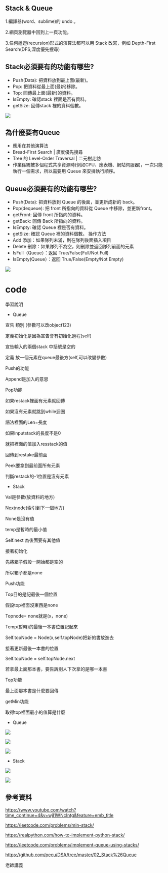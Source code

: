 ## Stack & Queue
 
   1.編譯器(word、sublime)的 undo 。

   2.網頁瀏覽器中回到上一頁功能。

   3.任何遞迴(recursion)形式的演算法都可以用 Stack 改寫，例如 Depth-First Search(DFS,深度優先搜尋)
   
## Stack必須要有的功能有哪些?
 - Push(Data): 把資料放到最上面(最新)。
 - Pop: 把資料從最上面(最新)移除。
 - Top: 回傳最上面(最新)的資料。
 - IsEmpty: 確認stack 裡面是否有資料。
 - getSize: 回傳stack 裡的資料個數。
 
 ![](https://imgur.com/Gy9qm09.jpg)
 
## 為什麼要有Queue
 - 應用在其他演算法
 - Bread-First Search | 廣度優先搜尋
 - Tree 的 Level-Order Traversal | 二元樹走訪
 - 作業係統被多個程式共享資源時(例如CPU、應表機、網站伺服器)，一次只能執行一個需求，所以需要用 Queue 來安排執行順序。
## Queue必須要有的功能有哪些?
 - Push(Data): 把資料放到 Queue 的後面，並更新成新的 back。
 - Pop(dequeue): 把 front 所指向的資料從 Queue 中移除，並更新front。
 - getFront: 回傳 front 所指向的資料。
 - getBack: 回傳 Back 所指向的資料。
 - IsEmpty: 確認 Queue 裡是否有資料。
 - getSize: 確認 Queue 裡的資料個數。
操作方法
 - Add 添加：如果隊列未滿，則在隊列後面插入項目 
 - Delete 刪除：如果隊列不為空，則刪除並返回隊列前面的元素 
 - IsFull（Queue）：返回 True/False(Full/Not Full) 
 - IsEmpty(Queue）：返回 True/False(Empty/Not Empty) 

![](https://imgur.com/undefined.jpg)

# code
學習說明
 - Queue

宣告 類別 (參數可以改object123)

定義初始化是因為宣告會有初始化過程(self)

宣告輸入的兩個stack 中括號是空的

定義 放一個元素在queue最後方(self,可以改變參數)

Push的功能

Append是加入的意思

Pop功能

如果restack裡面有元素就回傳

如果沒有元素就跳到while迴圈

語法裡面的Len=長度   

如果inputstack的長度不是0

就把裡面的值加入resstack的值

回傳到restake最前面

Peek要拿到最前面所有元素

判斷restack的-1位置是沒有元素

 - Stack

Val是參數(放資料的地方)

Nextnode(索引到下一個地方)

None是沒有值

temp是暫時的最小值

Self.next 為後面要有其他值

接著初始化

先將箱子假設一開始都是空的

所以箱子都是none

Push功能

Top目的是記最後一個位置

假設top裡面沒東西是none

Topnode= none就是(x，none)

Temp(暫時)的最後一本書位置記起來

Self.topNode = Node(x,self.topNode)把新的書放進去

接著更新最後一本書的位置

Self.topNode = self.topNode.next

若拿最上面那本書，要告訴別人下次拿的是哪一本書

Top功能

最上面那本書是什麼要回傳

getMin功能

取得top裡面最小的值算是什麼

 - Queue
 
![](https://imgur.com/IKyleLj.jpg)

![](https://imgur.com/cvSQGpc.jpg)

![](https://imgur.com/O1xaejr.jpg)

 - Stack
  
 ![](https://imgur.com/ARQQE5F.jpg)
 
 ![](https://imgur.com/61KlSfm.jpg)

## 參考資料
https://www.youtube.com/watch?time_continue=4&v=wjI1WNcIntg&feature=emb_title

https://leetcode.com/problems/min-stack/

https://realpython.com/how-to-implement-python-stack/

https://leetcode.com/problems/implement-queue-using-stacks/

https://github.com/pecu/DSA/tree/master/02_Stack%26Queue

老師講義
